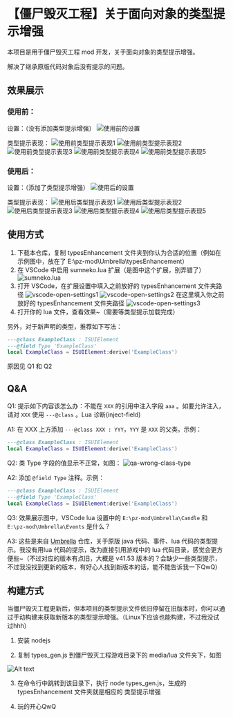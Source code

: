 # 【僵尸毁灭工程】关于面向对象的类型提示增强

本项目是用于僵尸毁灭工程 mod 开发，关于面向对象的类型提示增强。

解决了继承原版代码对象后没有提示的问题。

## 效果展示

### 使用前：

设置：（没有添加类型提示增强）
![使用前的设置](assets/images/before-use-types-settings.png?raw=true)

类型提示表现：
![使用前类型提示表现1](assets/images/before-use-types1.png?raw=true)
![使用前类型提示表现2](assets/images/before-use-types2.png?raw=true)
![使用前类型提示表现3](assets/images/before-use-types3.png?raw=true)
![使用前类型提示表现4](assets/images/before-use-types4.png?raw=true)
![使用前类型提示表现5](assets/images/before-use-types5.png?raw=true)

### 使用后：

设置：（添加了类型提示增强）
![使用后的设置](assets/images/after-use-types-settings.png?raw=true)

类型提示表现：
![使用后类型提示表现1](assets/images/after-use-types1.png?raw=true)
![使用后类型提示表现2](assets/images/after-use-types2.png?raw=true)
![使用后类型提示表现3](assets/images/after-use-types3.png?raw=true)
![使用后类型提示表现4](assets/images/after-use-types4.png?raw=true)
![使用后类型提示表现5](assets/images/after-use-types5.png?raw=true)

## 使用方式

1. 下载本仓库，复制 typesEnhancement 文件夹到你认为合适的位置（例如在示例图中，放在了 E:\pz-mod\Umbrella\typesEnhancement）
2. 在 VSCode 中启用 sumneko.lua 扩展（是图中这个扩展，别弄错了）
![sumneko.lua](assets/images/vscode-lua-ext.png?raw=true)
3. 打开 VSCode，在扩展设置中填入之前放好的 typesEnhancement 文件夹路径
![vscode-open-settings1](assets/images/vscode-open-settings1.png?raw=true)
![vscode-open-settings2](assets/images/vscode-open-settings2.png?raw=true)
在这里填入你之前放好的 typesEnhancement 文件夹路径
![vscode-open-settings3](assets/images/vscode-open-settings3.png?raw=true)
4. 打开你的 lua 文件，查看效果~（需要等类型提示加载完成）

另外，对于新声明的类型，推荐如下写法：

```lua
---@class ExampleClass : ISUIElement
---@field Type 'ExampleClass'
local ExampleClass = ISUIElement:derive('ExampleClass')
```

原因见 Q1 和 Q2

## Q&A

Q1: 提示如下内容该怎么办：不能在 `XXX` 的引用中注入字段 `aaa` 。如要允许注入，请对 `XXX` 使用 `---@class` 。Lua 诊断(inject-field)

A1: 在 XXX 上方添加 `---@class XXX : YYY`，`YYY` 是 `XXX` 的父类。示例：
```lua
---@class ExampleClass : ISUIElement
local ExampleClass = ISUIElement:derive('ExampleClass')
```

Q2: 类 Type 字段的值显示不正常，如图：
![qa-wrong-class-type](assets/images/qa-wrong-class-type.png?raw=true)

A2: 添加 `@field Type` 注释。示例：
```lua
---@class ExampleClass : ISUIElement
---@field Type 'ExampleClass'
local ExampleClass = ISUIElement:derive('ExampleClass')
```

Q3: 效果展示图中，VSCode lua 设置中的  `E:\pz-mod\Umbrella\Candle` 和 `E:\pz-mod\Umbrella\Events` 是什么？

A3: 这些是来自 [Umbrella](https://github.com/asledgehammer/Umbrella) 仓库，关于原版 java 代码、事件、lua 代码的类型提示。我没有用lua 代码的提示，改为直接引用游戏中的 lua 代码目录，感觉会更方便些~（不过对应的版本有点旧，大概是 v41.53 版本的？会缺少一些类型提示，不过我没找到更新的版本，有好心人找到新版本的话，能不能告诉我一下QwQ）

## 构建方式

当僵尸毁灭工程更新后，但本项目的类型提示文件依旧停留在旧版本时，你可以通过手动构建来获取新版本的类型提示增强。（Linux下应该也能构建，不过我没试过hhh）

1. 安装 nodejs

2. 复制 types_gen.js 到僵尸毁灭工程游戏目录下的 media/lua 文件夹下，如图

![Alt text](assets/images/types-gen-pos.png?raw=true)

3. 在命令行中跳转到该目录下，执行 node types_gen.js，生成的 typesEnhancement 文件夹就是相应的 类型提示增强

4. 玩的开心QwQ
